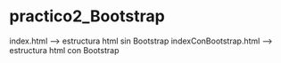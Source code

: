 # practico2_Bootstrap
index.html --> estructura html sin Bootstrap
indexConBootstrap.html --> estructura html con Bootstrap
